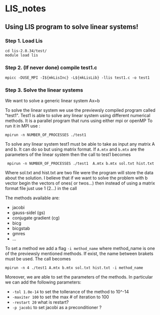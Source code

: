 # LIS_notes
## Using LIS program to solve linear systems!

### Step 1. Load Lis

```
cd lis-2.0.34/test/
module load lis
```

### Step 2. (If never done) compile test1.c
```
mpicc -DUSE_MPI -I${mkLisInc} -L${mkLisLib} -llis test1.c -o test1
```

### Step 3. Solve the linear systems
We want to solve a generic linear system Ax=b



To solve the linear system we use the previewsly compiled program called "test1".
Test1 is able to solve any linear system using different numerical methods. It is a parallel program that runs using either mpi or openMP
To run it in MPI use :

``` mpirun -n NUMBER_OF_PROCESSES ./test1 ``` 


To solve any linear system test1 must be able to take as input any matrix A and b. It can do so but using matrix format. 
If ``` A.mtx ``` and ``` b.mtx ``` are the parameters of the linear system then the call to test1 becomes


``` mpirun -n NUMBER_OF_PROCESSES ./test1  A.mtx b.mtx sol.txt hist.txt``` 

Where sol.txt and hist.txt are two file were the program will store the data about the solution. 
I believe that if we want to solve the problem with b vector begin the vectors of ones( or twos...) then instead of using a matrix format file just use 1 (2...) in the call




The methods available are:
* jacobi
* gauss-sidel (gs)
* conjugate gradient (cg)
* bicg
* bicgstab
* gmres
* ...


To set a method we add a flag ``` -i method_name ```  where method_name is one of the previewsly mentioned methods. If exist, the name between brakets must be used. The call becomes

``` mpirun -n 4 ./test1 A.mtx b.mtx sol.txt hist.txt -i method_name ```

Moreover, we are able to set the parameters of the methods. In particular we can add the following parameters: 
* ``` -tol 1.0e-14 ``` to set the tollerance of the method to 10^-14
* ``` -maxiter 100 ``` to set the max # of iteration to 100
* ``` -restart 20 ``` what is restart?    
* ``` -p jacobi ``` to set jacobi as a preconditioner ?



  
